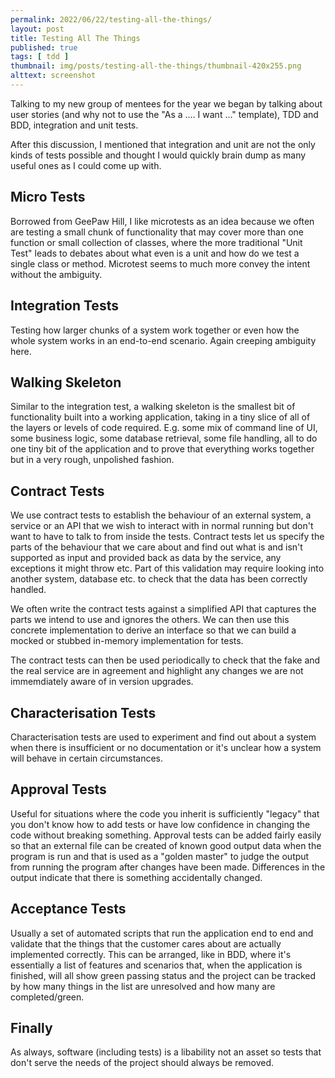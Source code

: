 ```yaml
---
permalink: 2022/06/22/testing-all-the-things/
layout: post
title: Testing All The Things
published: true
tags: [ tdd ]
thumbnail: img/posts/testing-all-the-things/thumbnail-420x255.png
alttext: screenshot
---
```


Talking to my new group of mentees for the year we began by talking about user stories (and why 
not to use the "As a .... I want ..." template), TDD and BDD, integration and unit tests. 

After this discussion, I mentioned that integration and unit are not the only kinds of tests possible 
and thought I would quickly brain dump as many useful ones as I could come up with.

## Micro Tests 

Borrowed from GeePaw Hill, I like microtests as an idea because we often are testing a small chunk of 
functionality that may cover more than one function or small collection of classes, where the 
more traditional "Unit Test" leads to debates about what even is a unit and how do we test a single 
class or method. Microtest seems to much more convey the intent without the ambiguity.


## Integration Tests

Testing how larger chunks of a system work together or even how the whole system works in an end-to-end 
scenario. Again creeping ambiguity here. 


## Walking Skeleton

Similar to the integration test, a walking skeleton is the smallest bit of functionality built into a working 
application, taking in a tiny slice of all of the layers or levels of code required. E.g. some mix of command line
of UI, some business logic, some database retrieval, some file handling, all to do one tiny bit of the application
and to prove that everything works together but in a very rough, unpolished fashion. 


## Contract Tests

We use contract tests to establish the behaviour of an external system, a service or an API that we wish 
to interact with in normal running but don't want to have to talk to from inside the tests. Contract tests 
let us specify the parts of the behaviour that we care about and find out what is and isn't supported as input 
and provided back as data by the service, any exceptions it might throw etc. Part of this validation may require 
looking into another system, database etc. to check that the data has been correctly handled.

We often write the contract tests against a simplified API that captures the parts we intend to use and ignores 
the others. We can then use this concrete implementation to derive an interface so that we can build a mocked or 
stubbed in-memory implementation for tests. 

The contract tests can then be used periodically to check that the fake and the real service are in agreement and 
highlight any changes we are not immemdiately aware of in version upgrades.


## Characterisation Tests

Characterisation tests are used to experiment and find out about a system when there is insufficient or no documentation 
or it's unclear how a system will behave in certain circumstances.


## Approval Tests

Useful for situations where the code you inherit is sufficiently "legacy" that you don't know how to add tests or have
low confidence in changing the code without breaking something. Approval tests can be added fairly easily so that an 
external file can be created of known good output data when the program is run and that is used as a "golden master" 
to judge the output from running the program after changes have been made. Differences in the output indicate that 
there is something accidentally changed. 


## Acceptance Tests

Usually a set of automated scripts that run the application end to end and validate that the things that the customer cares 
about are actually implemented correctly. This can be arranged, like in BDD, where it's essentially a list of features and 
scenarios that, when the application is finished, will all show green passing status and the project can be tracked by 
how many things in the list are unresolved and how many are completed/green.


## Finally

As always, software (including tests) is a libability not an asset so tests that don't serve the needs of the project 
should always be removed.

